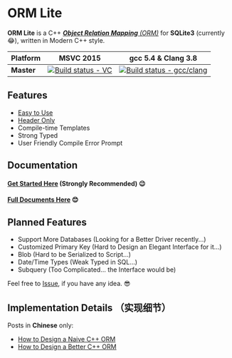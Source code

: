 ﻿# ORM Lite

**ORM Lite** is a C++ [_**Object Relation Mapping** (ORM)_](https://en.wikipedia.org/wiki/Object-relational_mapping)
for **SQLite3** (currently 😂),
written in Modern C++ style.

|  Platform  | MSVC 2015 | gcc 5.4 & Clang 3.8 |
|------------|-----------|---------------------|
| **Master** |[![Build status - VC](https://ci.appveyor.com/api/projects/status/github/BOT-Man-JL/ORM-Lite?svg=true&branch=master)](https://ci.appveyor.com/project/BOT-Man-JL/ORM-Lite)|[![Build status - gcc/clang](https://travis-ci.org/BOT-Man-JL/ORM-Lite.svg?branch=master)](https://travis-ci.org/BOT-Man-JL/ORM-Lite)|

## Features

- [Easy to Use](Sample.cpp)
- [Header Only](src/ORMLite.h)
- Compile-time Templates
- Strong Typed
- User Friendly Compile Error Prompt

## Documentation

#### [Get Started Here](docs/Get-Started.md) (Strongly Recommended) 😉

#### [Full Documents Here](docs/ORM-Lite.md) 😊

## Planned Features

- Support More Databases (Looking for a Better Driver recently...)
- Customized Primary Key (Hard to Design an Elegant Interface for it...)
- Blob (Hard to be Serialized to Script...)
- Date/Time Types (Weak Typed in SQL...)
- Subquery (Too Complicated... the Interface would be)

Feel free to [Issue](https://github.com/BOT-Man-JL/ORM-Lite/issues/new),
if you have any idea. 😎

## Implementation Details （实现细节）

Posts in **Chinese** only:

- [How to Design a Naive C++ ORM](https://BOT-Man-JL.github.io/articles/#2016/How-to-Design-a-Naive-Cpp-ORM)
- [How to Design a Better C++ ORM](https://BOT-Man-JL.github.io/articles/#2016/How-to-Design-a-Better-Cpp-ORM)